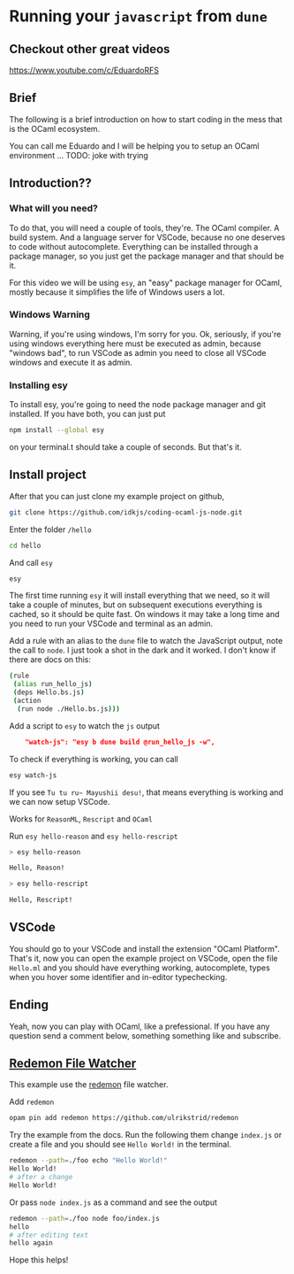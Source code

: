 # Running your `javascript` from `dune`

## Checkout other great videos

https://www.youtube.com/c/EduardoRFS

## Brief

The following is a brief introduction on how to start coding in the mess that is the OCaml ecosystem.

You can call me Eduardo and I will be helping you to setup an OCaml environment ... TODO: joke with trying

## Introduction??

### What will you need?

To do that, you will need a couple of tools, they're. The OCaml compiler. A build system. And a language server for VSCode, because no one deserves to code without autocomplete. Everything can be installed through a package manager, so you just get the package manager and that should be it.

For this video we will be using `esy`, an "easy" package manager for OCaml, mostly because it simplifies the life of Windows users a lot.

### Windows Warning

Warning, if you're using windows, I'm sorry for you. Ok, seriously, if you're using windows everything here must be executed as admin, because "windows bad", to run VSCode as admin you need to close all VSCode windows and execute it as admin.

### Installing esy

To install esy, you're going to need the node package manager and git installed. If you have both, you can just put

```sh
npm install --global esy
```

on your terminal.t should take a couple of seconds. But that's it.

## Install project

After that you can just clone my example project on github,

```sh
git clone https://github.com/idkjs/coding-ocaml-js-node.git
```

Enter the folder `/hello`

```sh
cd hello
```

And call `esy`

```sh
esy
```

The first time running `esy` it will install everything that we need, so it will take a couple of minutes, but on subsequent executions everything is cached, so it should be quite fast. On windows it may take a long time and you need to run your VSCode and terminal as an admin.

Add a rule with an alias to the `dune` file to watch the JavaScript output, note the call to `node`. I just took a shot in the dark and it worked. I don't know if there are docs on this:

```sh
(rule
 (alias run_hello_js)
 (deps Hello.bs.js)
 (action
  (run node ./Hello.bs.js)))
```
Add a script to `esy` to watch the `js` output

```json
    "watch-js": "esy b dune build @run_hello_js -w",
```
To check if everything is working, you can call

```sh
esy watch-js
```

If you see `Tu tu ru~ Mayushii desu!`, that means everything is working and we can now setup VSCode.

Works for `ReasonML`, `Rescript` and `OCaml`

Run `esy hello-reason` and `esy hello-rescript`

```sh
> esy hello-reason

Hello, Reason!

> esy hello-rescript

Hello, Rescript!

```

## VSCode

You should go to your VSCode and install the extension "OCaml Platform". That's it, now you can open the example project on VSCode, open the file `Hello.ml` and you should have everything working, autocomplete, types when you hover some identifier and in-editor typechecking.

## Ending

Yeah, now you can play with OCaml, like a prefessional. If you have any question send a comment below, something something like and subscribe.

## [Redemon File Watcher](https://github.com/ulrikstrid/redemon)

This example use the [redemon](https://github.com/ulrikstrid/redemon) file watcher.

Add `redemon`

```sh
opam pin add redemon https://github.com/ulrikstrid/redemon
```

Try the example from the docs.
Run the following them change `index.js` or create a file and you should see `Hello World!` in the terminal.

```sh
redemon --path=./foo echo "Hello World!"
Hello World!
# after a change
Hello World!
```

Or pass `node index.js` as a command and see the output
```sh
redemon --path=./foo node foo/index.js
hello
# after editing text
hello again
```

Hope this helps!
